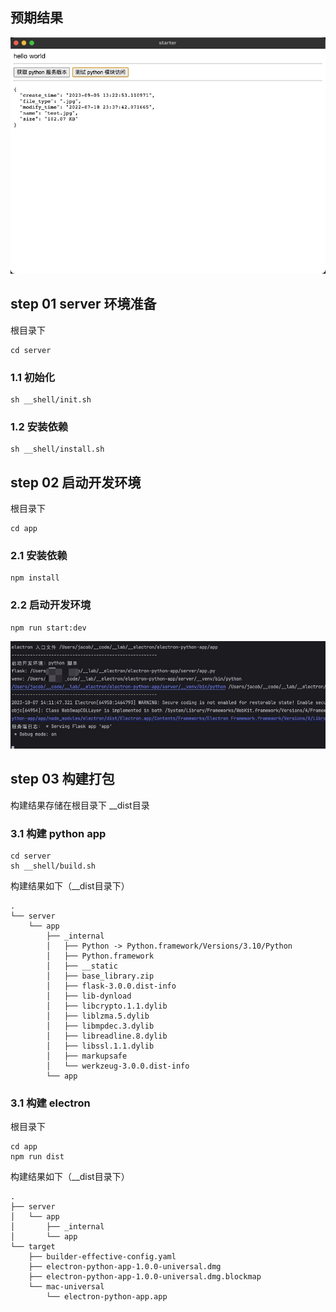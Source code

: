 ## 预期结果

![1696658500933.jpg](__doc%2F1696658500933.jpg)

## step 01 server 环境准备
根目录下
```shell
cd server
```
### 1.1 初始化
```shell
sh __shell/init.sh
```
### 1.2 安装依赖
```shell
sh __shell/install.sh
```
## step 02 启动开发环境
根目录下
```shell
cd app
```
### 2.1 安装依赖
```
npm install
```
### 2.2 启动开发环境
```shell
npm run start:dev 
```
![1696659201617.jpg](__doc%2F1696659201617.jpg)

## step 03 构建打包
构建结果存储在根目录下 __dist目录
### 3.1 构建 python app
```shell
cd server
sh __shell/build.sh
```
构建结果如下（__dist目录下）
```shell
.
└── server
    └── app
        ├── _internal
        │   ├── Python -> Python.framework/Versions/3.10/Python
        │   ├── Python.framework
        │   ├── __static
        │   ├── base_library.zip
        │   ├── flask-3.0.0.dist-info
        │   ├── lib-dynload
        │   ├── libcrypto.1.1.dylib
        │   ├── liblzma.5.dylib
        │   ├── libmpdec.3.dylib
        │   ├── libreadline.8.dylib
        │   ├── libssl.1.1.dylib
        │   ├── markupsafe
        │   └── werkzeug-3.0.0.dist-info
        └── app

```

### 3.1 构建 electron
根目录下
```
cd app
npm run dist
```
构建结果如下（__dist目录下）
```shell
.
├── server
│   └── app
│       ├── _internal
│       └── app
└── target
    ├── builder-effective-config.yaml
    ├── electron-python-app-1.0.0-universal.dmg
    ├── electron-python-app-1.0.0-universal.dmg.blockmap
    └── mac-universal
        └── electron-python-app.app

```